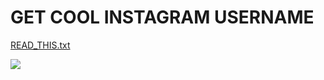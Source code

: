 # GET COOL INSTAGRAM USERNAME
[READ_THIS.txt](https://github.com/the-computer-mayor/GICU/blob/main/READ_THIS.txt "READ_THIS.txt")
<p><img src="https://github.com/the-computer-mayor/GCIU/blob/By_the_computer_mayor/1.png"></p>
